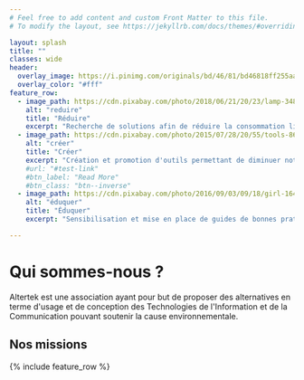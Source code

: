 ```yaml
---
# Feel free to add content and custom Front Matter to this file.
# To modify the layout, see https://jekyllrb.com/docs/themes/#overriding-theme-defaults

layout: splash
title: ""
classes: wide
header:
  overlay_image: https://i.pinimg.com/originals/bd/46/81/bd46818ff255aa8ab53285eb69bb09a8.png
  overlay_color: "#fff"
feature_row:
  - image_path: https://cdn.pixabay.com/photo/2018/06/21/20/23/lamp-3489395_960_720.jpg
    alt: "reduire"
    title: "Réduire"
    excerpt: "Recherche de solutions afin de réduire la consommation liée aux nouvelles technologies pour une sobriété numérique"
  - image_path: https://cdn.pixabay.com/photo/2015/07/28/20/55/tools-864983_960_720.jpg
    alt: "créer"
    title: "Créer"
    excerpt: "Création et promotion d'outils permettant de diminuer notre empreinte écologique."
    #url: "#test-link"
    #btn_label: "Read More"
    #btn_class: "btn--inverse"
  - image_path: https://cdn.pixabay.com/photo/2016/09/03/09/18/girl-1641215_960_720.jpg
    alt: "éduquer"
    title: "Éduquer"
    excerpt: "Sensibilisation et mise en place de guides de bonnes pratiques"

---
```

# Qui sommes-nous ?
Altertek est une association ayant pour but de proposer des alternatives en terme d'usage et de conception des Technologies de l'Information et de la Communication pouvant soutenir la cause environnementale.

## Nos missions


{% include feature_row %}
